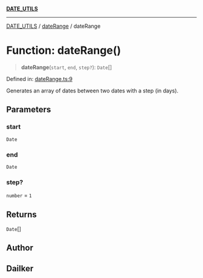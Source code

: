 [**DATE_UTILS**](../../README.md)

***

[DATE_UTILS](../../README.md) / [dateRange](../README.md) / dateRange

# Function: dateRange()

> **dateRange**(`start`, `end`, `step?`): `Date`[]

Defined in: [dateRange.ts:9](https://github.com/dailker/everyutil/blob/26e2bb73429918cf0d08899e9efd90b82a42c92e/src/date/dateRange.ts#L9)

Generates an array of dates between two dates with a step (in days).

## Parameters

### start

`Date`

### end

`Date`

### step?

`number` = `1`

## Returns

`Date`[]

## Author

## Dailker
